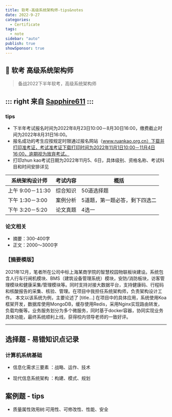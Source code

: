 ```yaml
---
title: 软考-高级系统架构师-tips&notes
date: 2022-9-27
categories:
  - Certificate
tags:
  - note
sidebar: "auto"
publish: true
showSponsor: true
---
```


## 👋  软考 高级系统架构师

> 备战2022下半年软考，高级系统架构师   

::: right
来自 [Sapphire611](http://www.sapphire611.com)
:::
---

### tips

- 下半年考试报名时间为2022年8月23日10:00－8月30日16:00，缴费截止时间为2022年8月31日16:00。
- 报名成功的考生应按规定时限通过报名网站（www.ruankao.org.cn）下载并打印准考证，考试准考证下载打印时间为2022年11月1日10:00－11月4日16:00，逾期视为放弃考试。
- 打印zhun kao考试日期为2022年11月5、6日，具体级别、资格名称、考试科目和时间安排详见
  
| 系统架构设计师   | 考试内容 | 概括                          |
| ---------------- | -------- | ----------------------------- |
| 上午 9:00－11:30 | 综合知识 | 50道选择题                    |
| 下午 1:30－3:00  | 案例分析 | 5道题，第一题必答，剩下四选二 |
| 下午 3:20－5:20  | 论文真题 | 4选一                         |

### 论文相关

- 摘要：300-400字
- 正文：2000～3000字

### 【摘要模版】
2021年12月，笔者所在公司中标上海某商学院的智慧校园物联板块建设。系统包含人行车行闸机模块、BMS（建筑设备管理系统）模块，安防/消防板块，访客管理模块和健康采集/管理模块等。同时支持对接大数据平台，支持健康码、行程码和核酸报告的采集、核验、管理。在项目中我担任系统架构师，负责架构设计工作。
本文以该系统为例，主要论述了 [title...] 在项目中的具体应用，系统使用Koa框架开发，数据库使用MongoDB，缓存使用Redis，采用Nginx实现路由转发，负载均衡等。业务服务划分为多个微服务，同时基于docker容器，协同实现业务具体功能，最终系统顺利上线，获得校内领导老师的一致好评。


---

## 选择题 - 易错知识点记录

### 计算机系统基础

- 信息化需求三要素 ：战略、运作、技术

- 现代信息系统架构 ：构建、模式、规划

## 案例题 - tips

- 质量属性效用树:可用性、可修改性、性能、安全